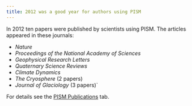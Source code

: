 ```yaml
---
title: 2012 was a good year for authors using PISM
---
```


In 2012 ten papers were published by scientists using PISM. The articles
appeared in these journals:

* *Nature*
* *Proceedings of the National Academy of Sciences*
* *Geophysical Research Letters*
* *Quaternary Science Reviews*
* *Climate Dynamics*
* *The Cryosphere* (2 papers)
* *Journal of Glaciology* (3 papers)`

For details see the [PISM Publications](:publications) tab.
